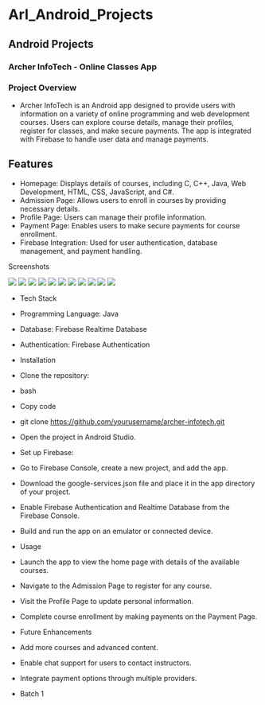 # ArI_Android_Projects
## Android Projects

### Archer InfoTech - Online Classes App
### Project Overview
- Archer InfoTech is an Android app designed to provide users with information on a variety of online programming and web development courses. Users can explore course details, manage their profiles, register for classes, and make secure payments. The app is integrated with Firebase to handle user data and manage payments.

## Features
- Homepage: Displays details of courses, including C, C++, Java, Web Development, HTML, CSS, JavaScript, and C#.
- Admission Page: Allows users to enroll in courses by providing necessary details.
- Profile Page: Users can manage their profile information.
- Payment Page: Enables users to make secure payments for course enrollment.
- Firebase Integration: Used for user authentication, database management, and payment handling.

Screenshots

<img src="https://github.com/ArcherInfotechInhouseTraining/ArI_Android_Projects/blob/main/Batch%201/Vishwajeet/Project%201%20using%20SQLite/Output%20Screenshots/s1.jpeg?raw=true" alt =" "> 
<img src="https://github.com/ArcherInfotechInhouseTraining/ArI_Android_Projects/blob/main/Batch%201/Vishwajeet/Project%201%20using%20SQLite/Output%20Screenshots/s2.jpeg?raw=true" alt = " ">
<img src="https://github.com/ArcherInfotechInhouseTraining/ArI_Android_Projects/blob/main/Batch%201/Vishwajeet/Project%201%20using%20SQLite/Output%20Screenshots/s3.jpeg?raw=true" alt = " ">
<img src="https://github.com/ArcherInfotechInhouseTraining/ArI_Android_Projects/blob/main/Batch%201/Vishwajeet/Project%201%20using%20SQLite/Output%20Screenshots/s4.jpeg?raw=true" alt = " ">
<img src="https://github.com/ArcherInfotechInhouseTraining/ArI_Android_Projects/blob/main/Batch%201/Vishwajeet/Project%201%20using%20SQLite/Output%20Screenshots/s5.jpeg?raw=true" alt = " ">

<img src="https://github.com/ArcherInfotechInhouseTraining/ArI_Android_Projects/blob/main/Batch%201/Vishwajeet/Project%201%20using%20SQLite/Output%20Screenshots/s6.jpeg?raw=true" alt = " ">

<img src="https://github.com/ArcherInfotechInhouseTraining/ArI_Android_Projects/blob/main/Batch%201/Vishwajeet/Project%201%20using%20SQLite/Output%20Screenshots/s7.jpeg?raw=true" alt = " ">

<img src="https://github.com/ArcherInfotechInhouseTraining/ArI_Android_Projects/blob/main/Batch%201/Vishwajeet/Project%201%20using%20SQLite/Output%20Screenshots/s8.jpeg?raw=true" alt = " ">

<img src="https://github.com/ArcherInfotechInhouseTraining/ArI_Android_Projects/blob/main/Batch%201/Vishwajeet/Project%201%20using%20SQLite/Output%20Screenshots/s9.jpeg?raw=true" alt = " ">

<img src="https://github.com/ArcherInfotechInhouseTraining/ArI_Android_Projects/blob/main/Batch%201/Vishwajeet/Project%201%20using%20SQLite/Output%20Screenshots/s10.jpeg?raw=true" alt = " ">
<img src="https://github.com/ArcherInfotechInhouseTraining/ArI_Android_Projects/blob/main/Batch%201/Vishwajeet/Project%201%20using%20SQLite/Output%20Screenshots/s11.jpeg?raw=true" alt = " ">




- Tech Stack
- Programming Language: Java
- Database: Firebase Realtime Database
- Authentication: Firebase Authentication
- Installation
- Clone the repository:
- bash
- Copy code
- git clone https://github.com/yourusername/archer-infotech.git
- Open the project in Android Studio.
- Set up Firebase:
- Go to Firebase Console, create a new project, and add the app.
- Download the google-services.json file and place it in the app directory of your project.
- Enable Firebase Authentication and Realtime Database from the Firebase Console.
- Build and run the app on an emulator or connected device.
- Usage
- Launch the app to view the home page with details of the available courses.
- Navigate to the Admission Page to register for any course.
- Visit the Profile Page to update personal information.
- Complete course enrollment by making payments on the Payment Page.
- Future Enhancements
- Add more courses and advanced content.
- Enable chat support for users to contact instructors.
- Integrate payment options through multiple providers.


- Batch 1